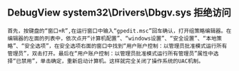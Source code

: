 ## DebugView system32\Drivers\Dbgv.sys 拒绝访问
```
首先，按键盘的“窗口+R”,在运行窗口中输入“gpedit.msc”回车确认，打开组策略编辑器。在编辑器的左面的列表中，依次点开“计算机配置”、“windows设置”、“安全设置”、“本地策略”、“安全选项”，在安全选项右面的窗口中找到“用户账户控制：以管理员批准模式运行所有管理员”，双击打开。最后在“用户账户控制：以管理员批准模式运行所有管理员”属性中选择“已禁用”，单击确定，重新启动计算机。这样就完全关闭了操作系统的UAC机制。
``` 